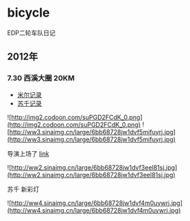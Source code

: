 bicycle
=======

EDP二轮车队日记

## 2012年

### 7.30 西溪大圈 20KM

* [米尔记录](http://www.codoon.com/gps_sports/route_detail?route_id=5bbcc6ba-da44-11e1-886d-001517875910&feed_id=112d84c0-fb5b-45e3-bd8c-61d77a0260c6)
* [苏千记录](http://www.codoon.com/gps_sports/route_detail?route_id=6608b64e-da47-11e1-a2ac-001517875910&feed_id=2b2b2662-fe0c-47d0-ad86-94ac9c950611)

![http://img2.codoon.com/suPGD2FCdK_0.png](http://img2.codoon.com/suPGD2FCdK_0.png)
![http://ww3.sinaimg.cn/large/6bb68728jw1dvf5mifuyrj.jpg](http://ww3.sinaimg.cn/large/6bb68728jw1dvf5mifuyrj.jpg)

导演上场了 [link](http://weibo.com/1807124264/yuRXi7V2v)

![http://ww2.sinaimg.cn/large/6bb68728jw1dvf3eel81sj.jpg](http://ww2.sinaimg.cn/large/6bb68728jw1dvf3eel81sj.jpg)

苏千 新彩灯

![http://ww4.sinaimg.cn/large/6bb68728jw1dvf4m0uywrj.jpg](http://ww4.sinaimg.cn/large/6bb68728jw1dvf4m0uywrj.jpg)